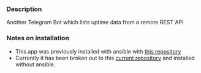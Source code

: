 ### Description
Another Telegram Bot which lists uptime data from a remote REST API
### Notes on installation
* This app was previously installed with ansible
with [this repository](https://github.com/johnedstone/telegram-telethon)
* Currently it has been broken out to this [current repository](https://github.com/johnedstone/telegram-bot-list-uptimes)
and installed without ansible.
